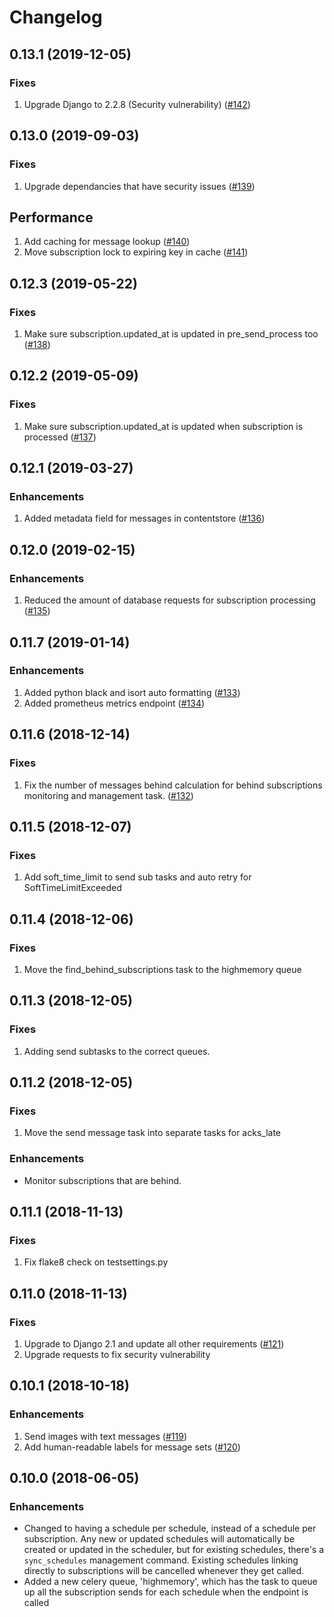 # Changelog

## 0.13.1 (2019-12-05)
### Fixes
1. Upgrade Django to 2.2.8 (Security vulnerability)
   ([#142](https://github.com/praekelt/seed-stage-based-messaging/pull/142))

## 0.13.0 (2019-09-03)
### Fixes
1. Upgrade dependancies that have security issues
   ([#139](https://github.com/praekelt/seed-stage-based-messaging/pull/139))
## Performance
1. Add caching for message lookup
   ([#140](https://github.com/praekelt/seed-stage-based-messaging/pull/140))
1. Move subscription lock to expiring key in cache
   ([#141](https://github.com/praekelt/seed-stage-based-messaging/pull/141))

## 0.12.3 (2019-05-22)
### Fixes
1. Make sure subscription.updated_at is updated in pre_send_process too
   ([#138](https://github.com/praekelt/seed-stage-based-messaging/pull/138))

## 0.12.2 (2019-05-09)
### Fixes
1. Make sure subscription.updated_at is updated when subscription is processed
   ([#137](https://github.com/praekelt/seed-stage-based-messaging/pull/137))

## 0.12.1 (2019-03-27)
### Enhancements
1. Added metadata field for messages in contentstore
   ([#136](https://github.com/praekelt/seed-stage-based-messaging/pull/136))

## 0.12.0 (2019-02-15)
### Enhancements
1. Reduced the amount of database requests for subscription processing
   ([#135](https://github.com/praekelt/seed-stage-based-messaging/pull/135))

## 0.11.7 (2019-01-14)
### Enhancements
1. Added python black and isort auto formatting
   ([#133](https://github.com/praekelt/seed-stage-based-messaging/pull/133))
1. Added prometheus metrics endpoint
   ([#134](https://github.com/praekelt/seed-stage-based-messaging/pull/134))

## 0.11.6 (2018-12-14)
### Fixes
1. Fix the number of messages behind calculation for behind subscriptions
   monitoring and management task.
   ([#132](https://github.com/praekelt/seed-stage-based-messaging/pull/132))
## 0.11.5 (2018-12-07)
### Fixes
1. Add soft_time_limit to send sub tasks and auto retry for SoftTimeLimitExceeded

## 0.11.4 (2018-12-06)
### Fixes
1. Move the find_behind_subscriptions task to the highmemory queue

## 0.11.3 (2018-12-05)
### Fixes
1. Adding send subtasks to the correct queues.

## 0.11.2 (2018-12-05)
### Fixes
1. Move the send message task into separate tasks for acks_late

### Enhancements
 - Monitor subscriptions that are behind.

## 0.11.1 (2018-11-13)
### Fixes
1. Fix flake8 check on testsettings.py

## 0.11.0 (2018-11-13)
### Fixes
1. Upgrade to Django 2.1 and update all other requirements
   ([#121](https://github.com/praekelt/seed-stage-based-messaging/pull/121))
1. Upgrade requests to fix security vulnerability

## 0.10.1 (2018-10-18)
### Enhancements
1. Send images with text messages
   ([#119](https://github.com/praekeltfoundation/seed-stage-based-messaging/pull/119))
1. Add human-readable labels for message sets
   ([#120](https://github.com/praekeltfoundation/seed-stage-based-messaging/pull/120))

## 0.10.0 (2018-06-05)
### Enhancements
 - Changed to having a schedule per schedule, instead of a schedule per
   subscription. Any new or updated schedules will automatically be created or
   updated in the scheduler, but for existing schedules, there's a
   `sync_schedules` management command. Existing schedules linking directly
   to subscriptions will be cancelled whenever they get called.
 - Added a new celery queue, 'highmemory', which has the task to queue up all
   the subscription sends for each schedule when the endpoint is called
